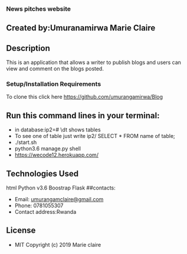 ### News pitches website
## Created by:Umuranamirwa Marie Claire
## Description
This is an application that allows a writer to publish blogs and users can view and comment on the blogs posted.
### Setup/Installation Requirements
To clone this click here https://github.com/umurangamirwa/Blog
## Run this command lines in your terminal:
* in database:ip2=# \dt shows tables
* To see one of table just write ip2/ SELECT * FROM name of table;
* ./start.sh
* python3.6 manage.py shell
* https://wecode12.herokuapp.com/
## Technologies Used
html
Python v3.6
Boostrap
Flask
##contacts:

* Email: umurangamclaire@gmail.com
* Phone: 0781055307
* Contact address:Rwanda

## License
* MIT Copyright (c) 2019 Marie claire




